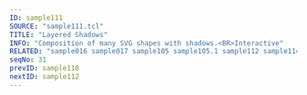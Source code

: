 ```yaml
---
ID: sample111
SOURCE: "sample111.tcl"
TITLE: "Layered Shadows"
INFO: "Composition of many SVG shapes with shadows.<BR>Interactive"
RELATED: "sample016 sample017 sample105 sample105.1 sample112 sample114 sample115 sample116 sample127 sample143 sample157 sample158 sample169"
seqNo: 31
prevID: sample110
nextID: sample112
---
```

